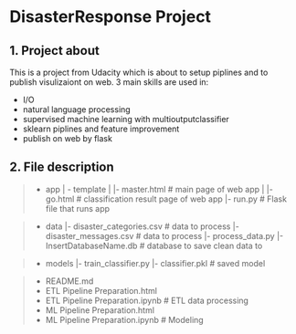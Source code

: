 # DisasterResponse Project

## 1. Project about
This is a project from Udacity which is about to setup piplines and to publish visulizaiont on web. 3 main skills are used in:
  - I/O
  - natural language processing
  - supervised machine learning with multioutputclassifier
  - sklearn piplines and feature improvement
  - publish on web by flask
  
 ## 2. File description
 
> - app
> | - template
> | |- master.html  # main page of web app
> | |- go.html  # classification result page of web app
> |- run.py  # Flask file that runs app

> - data
> |- disaster_categories.csv  # data to process 
> |- disaster_messages.csv  # data to process
> |- process_data.py
> |- InsertDatabaseName.db   # database to save clean data to

> - models
> |- train_classifier.py
> |- classifier.pkl  # saved model 

> - README.md
> - ETL Pipeline Preparation.html 
> - ETL Pipeline Preparation.ipynb # ETL data processing
> - ML Pipeline Preparation.html
> - ML Pipeline Preparation.ipynb # Modeling 
